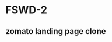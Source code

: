 # FSWD-2
## zomato landing page clone

<!--
BEM [block element modifier] approch

Semantic tags:These are discriptive tags

Non-Semantic tags: div and spam.

Semantic tags:
article,section,main,footer,navigation,aside
  -->